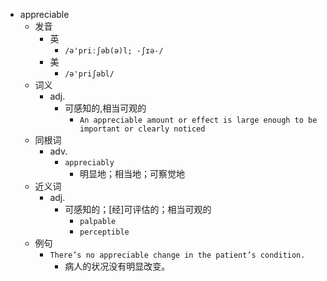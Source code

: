- appreciable
  - 发音
    - 英
      - `/ə'priːʃəb(ə)l; -ʃɪə-/`
    - 美
      - `/ə'priʃəbl/`
  - 词义
    - adj.
      - 可感知的,相当可观的
        - `An appreciable amount or effect is large enough to be important or clearly noticed`
  - 同根词
    - adv.
      - `appreciably`
        - 明显地；相当地；可察觉地
  - 近义词
    - adj.
      - 可感知的；[经]可评估的；相当可观的
        - `palpable`
        - `perceptible`
  - 例句
    - `There’s no appreciable change in the patient’s condition.`
      - 病人的状况没有明显改变。


